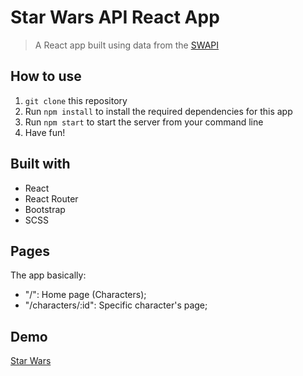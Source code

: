 # Star Wars API React App

> A React app built using data from the [SWAPI](https://swapi.dev/)

## How to use

1. `git clone` this repository
2. Run `npm install` to install the required dependencies for this app
3. Run `npm start` to start the server from your command line
4. Have fun!


## Built with
- React
- React Router
- Bootstrap
- SCSS

## Pages

The app basically:

- "/": Home page (Characters);
- "/characters/:id": Specific character's page;

## Demo

[Star Wars](https://Alaleh-Mohseni.github.io/star-wars-api-react-app/#/)
